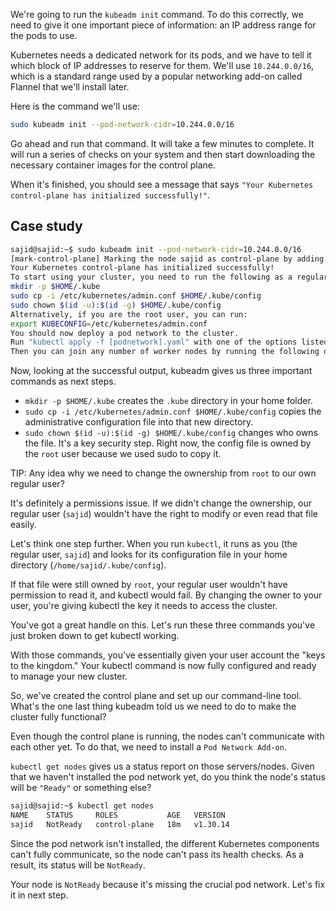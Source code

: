 We're going to run the `kubeadm init` command. To do this correctly, we need to give it one important piece of information: an IP address range for the pods to use.

Kubernetes needs a dedicated network for its pods, and we have to tell it which block of IP addresses to reserve for them. We'll use `10.244.0.0/16`, which is a standard range used by a popular networking add-on called Flannel that we'll install later.

Here is the command we'll use:
```bash
sudo kubeadm init --pod-network-cidr=10.244.0.0/16
```

Go ahead and run that command. It will take a few minutes to complete. It will run a series of checks on your system and then start downloading the necessary container images for the control plane.

When it's finished, you should see a message that says `"Your Kubernetes control-plane has initialized successfully!"`.


## Case study
```bash
sajid@sajid:~$ sudo kubeadm init --pod-network-cidr=10.244.0.0/16 
[mark-control-plane] Marking the node sajid as control-plane by adding the labels: [node-role.kubernetes.io/control-plane node.kubernetes.io/exclude-from-external-load-balancers] 
Your Kubernetes control-plane has initialized successfully! 
To start using your cluster, you need to run the following as a regular user:   
mkdir -p $HOME/.kube   
sudo cp -i /etc/kubernetes/admin.conf $HOME/.kube/config   
sudo chown $(id -u):$(id -g) $HOME/.kube/config 
Alternatively, if you are the root user, you can run:   
export KUBECONFIG=/etc/kubernetes/admin.conf 
You should now deploy a pod network to the cluster. 
Run "kubectl apply -f [podnetwork].yaml" with one of the options listed at:   https://kubernetes.io/docs/concepts/cluster-administration/addons/ 
Then you can join any number of worker nodes by running the following on each as root: kubeadm join 192.168.10.117:6443 
```

Now, looking at the successful output, kubeadm gives us three important commands as next steps.
* `mkdir -p $HOME/.kube` creates the `.kube` directory in your home folder.
* `sudo cp -i /etc/kubernetes/admin.conf $HOME/.kube/config` copies the administrative configuration file into that new directory.
* `sudo chown $(id -u):$(id -g) $HOME/.kube/config` changes who owns the file. It's a key security step. Right now, the config file is owned by the `root` user because we used sudo to copy it.

TIP: Any idea why we need to change the ownership from `root` to our own regular user?

It's definitely a permissions issue. If we didn't change the ownership, our regular user (`sajid`) wouldn't have the right to modify or even read that file easily.

Let's think one step further. When you run `kubectl`, it runs as you (the regular user, `sajid`) and looks for its configuration file in your home directory (`/home/sajid/.kube/config`).

If that file were still owned by `root`, your regular user wouldn't have permission to read it, and kubectl would fail. By changing the owner to your user, you're giving kubectl the key it needs to access the cluster.

You've got a great handle on this. Let's run these three commands you've just broken down to get kubectl working.

With those commands, you've essentially given your user account the "keys to the kingdom." Your kubectl command is now fully configured and ready to manage your new cluster.

So, we've created the control plane and set up our command-line tool. What's the one last thing kubeadm told us we need to do to make the cluster fully functional?

Even though the control plane is running, the nodes can't communicate with each other yet. To do that, we need to install a `Pod Network Add-on`.

`kubectl get nodes` gives us a status report on those servers/nodes. Given that we haven't installed the pod network yet, do you think the node's status will be `"Ready"` or something else?

```bash
sajid@sajid:~$ kubectl get nodes 
NAME    STATUS     ROLES           AGE   VERSION 
sajid   NotReady   control-plane   18m   v1.30.14
```

Since the pod network isn't installed, the different Kubernetes components can't fully communicate, so the node can't pass its health checks. As a result, its status will be `NotReady`.

Your node is `NotReady` because it's missing the crucial pod network. Let's fix it in next step.